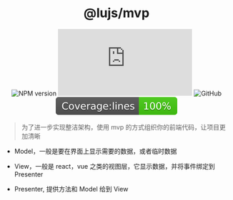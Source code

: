 <h1 align = "center">@lujs/mvp</h1>

<div align="center">

![NPM version](https://img.shields.io/npm/v/@lujs/mvp.svg?style=flat)
![Gzip size](https://img.badgesize.io/https:/unpkg.com/@lujs/mvp/dist/index.js?label=gzip%20size&compression=gzip)
![GitHub](https://img.shields.io/npm/l/@lujs/mvp)
![Coverage line](https://raw.githubusercontent.com/lulusir/mvp/main/coverage/badge-lines.svg)

</div>

> 为了进一步实现整洁架构，使用 mvp 的方式组织你的前端代码，让项目更加清晰

- Model，一般是要在界面上显示需要的数据，或者临时数据

- View，一般是 react，vue 之类的视图层，它显示数据，并将事件绑定到 Presenter

- Presenter, 提供方法和 Model 给到 View

[1]: https://www.npmjs.com/package/@lujs/mvp
[2]: https://npmjs.org/package/@lujs/mvp
[image-1]: https://img.shields.io/npm/v/@lujs/mvp.svg?style=flat
[image-2]: https://img.shields.io/npm/dm/@lujs/mvp.svg?style=flat
